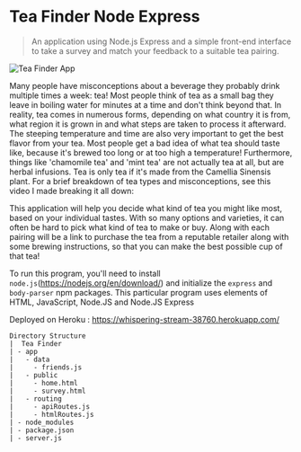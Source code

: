 # Tea Finder Node Express
>An application using Node.js Express and a simple front-end interface to take a survey and match your feedback to a suitable tea pairing.

![Tea Finder App](/teaFinder.png)

Many people have misconceptions about a beverage they probably drink multiple times a week: tea! Most people think of tea as a small bag they leave in boiling water for minutes at a time and don't think beyond that.  In reality, tea comes in numerous forms, depending on what country it is from, what region it is grown in and what steps are taken to process it afterward.  The steeping temperature and time are also very important to get the best flavor from your tea.  Most people get a bad idea of what tea should taste like, because it's brewed too long or at too high a temperature!  Furthermore, things like 'chamomile tea' and 'mint tea' are not actually tea at all, but are herbal infusions. Tea is only tea if it's made from the Camellia Sinensis plant. For a brief breakdown of tea types and misconceptions, see this video I made breaking it all down:

This application will help you decide what kind of tea you might like most, based on your individual tastes.  With so many options and varieties, it can often be hard to pick what kind of tea to make or buy.  Along with each pairing will be a link to purchase the tea from a reputable retailer along with some brewing instructions, so that you can make the best possible cup of that tea!

To run this program, you'll need to install `node.js`(https://nodejs.org/en/download/) and initialize the `express` and `body-parser` npm packages. This particular program uses elements of HTML, JavaScript, Node.JS and Node.JS Express

Deployed on Heroku : https://whispering-stream-38760.herokuapp.com/
```
Directory Structure
|  Tea Finder
| - app
|   - data
|     - friends.js
|   - public
|     - home.html
|     - survey.html
|   - routing
|     - apiRoutes.js
|     - htmlRoutes.js
| - node_modules
| - package.json
| - server.js
```
